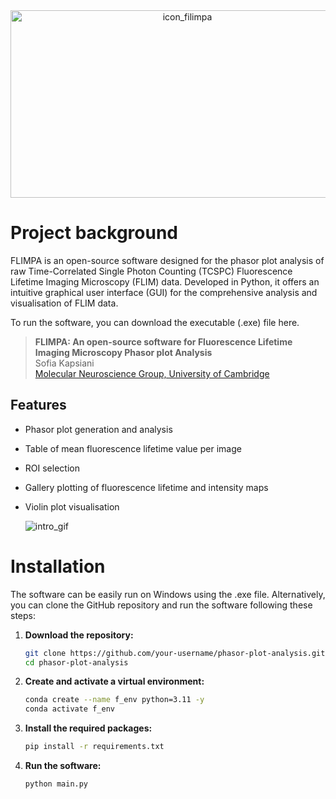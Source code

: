 <div align="center">
  <img src="https://github.com/user-attachments/assets/5ec8fe13-b097-4274-88fb-25c60c28637c" alt="icon_filimpa" width="550" height="300">
</div>

# Project background

FLIMPA is an open-source software designed for the phasor plot analysis of raw Time-Correlated Single Photon Counting (TCSPC) Fluorescence Lifetime Imaging Microscopy (FLIM) data.
Developed in Python, it offers an intuitive graphical user interface (GUI) for the comprehensive analysis and visualisation of FLIM data.

To run the software, you can download the executable (.exe) file here.

> **FLIMPA: An open-source software for Fluorescence Lifetime Imaging Microscopy Phasor plot Analysis**          
> Sofia Kapsiani     
> [Molecular Neuroscience Group, University of Cambridge](https://www.ceb-mng.org/)

##  Features

- Phasor plot generation and analysis
- Table of mean fluorescence lifetime value per image
- ROI selection 
- Gallery plotting of fluorescence lifetime and intensity maps
- Violin plot visualisation

  ![intro_gif](https://github.com/user-attachments/assets/29e7e1b6-820c-4dcf-a1ac-674f7d70acbf)


# Installation

The software can be easily run on Windows using the .exe file. Alternatively, you can clone the GitHub repository and run the software following these steps:

1. **Download the repository:**
    ```bash
    git clone https://github.com/your-username/phasor-plot-analysis.git
    cd phasor-plot-analysis
    ```

2. **Create and activate a virtual environment:**
    ```bash
    conda create --name f_env python=3.11 -y
    conda activate f_env
    ```

3. **Install the required packages:**
    ```bash
    pip install -r requirements.txt
    ```

4. **Run the software:**
    ```bash
    python main.py
    ```
